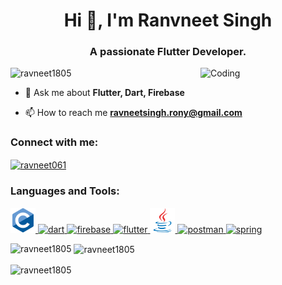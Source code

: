 <h1 align="center">Hi 👋, I'm Ranvneet Singh</h1>
<h3 align="center">A passionate Flutter Developer.</h3>


<img align="right" alt="Coding" width="200" src="https://media.giphy.com/media/LaVp0AyqR5bGsC5Cbm/giphy.gif?cid=ecf05e47xetd2mwtgoewpltqcijzksazum0xv3r9cmqipigh&ep=v1_gifs_search&rid=giphy.gif&ct=g">


<p align="left"> <img src="https://komarev.com/ghpvc/?username=ravneet1805&label=Profile%20views&color=0e75b6&style=flat" alt="ravneet1805" /> </p>

- 💬 Ask me about **Flutter, Dart, Firebase**

- 📫 How to reach me **ravneetsingh.rony@gmail.com**

<h3 align="left">Connect with me:</h3>
<p align="left">
<a href="https://linkedin.com/in/ravneetsingh061" target="blank"><img align="center" src="https://raw.githubusercontent.com/rahuldkjain/github-profile-readme-generator/master/src/images/icons/Social/linked-in-alt.svg" alt="ravneet061" height="30" width="40" /></a>
</p>

<h3 align="left">Languages and Tools:</h3>
<p align="left"> <a href="https://www.cprogramming.com/" target="_blank" rel="noreferrer"> <img src="https://raw.githubusercontent.com/devicons/devicon/master/icons/c/c-original.svg" alt="c" width="40" height="40"/> </a> <a href="https://dart.dev" target="_blank" rel="noreferrer"> <img src="https://www.vectorlogo.zone/logos/dartlang/dartlang-icon.svg" alt="dart" width="40" height="40"/> </a> <a href="https://firebase.google.com/" target="_blank" rel="noreferrer"> <img src="https://www.vectorlogo.zone/logos/firebase/firebase-icon.svg" alt="firebase" width="40" height="40"/> </a> <a href="https://flutter.dev" target="_blank" rel="noreferrer"> <img src="https://www.vectorlogo.zone/logos/flutterio/flutterio-icon.svg" alt="flutter" width="40" height="40"/> </a> <a href="https://www.java.com" target="_blank" rel="noreferrer"> <img src="https://raw.githubusercontent.com/devicons/devicon/master/icons/java/java-original.svg" alt="java" width="40" height="40"/> </a> <a href="https://postman.com" target="_blank" rel="noreferrer"> <img src="https://www.vectorlogo.zone/logos/getpostman/getpostman-icon.svg" alt="postman" width="40" height="40"/> </a> <a href="https://spring.io/" target="_blank" rel="noreferrer"> <img src="https://www.vectorlogo.zone/logos/springio/springio-icon.svg" alt="spring" width="40" height="40"/> </a> </p>

<p><img align="left" src="https://github-readme-stats.vercel.app/api/top-langs?username=ravneet1805&show_icons=true&locale=en&layout=compact" alt="ravneet1805" /></p>

<p>&nbsp;<img align="center" src="https://github-readme-stats.vercel.app/api?username=ravneet1805&show_icons=true&locale=en" alt="ravneet1805" /></p>

<p><img align="center" src="https://github-readme-streak-stats.herokuapp.com/?user=ravneet1805&" alt="ravneet1805" /></p>
